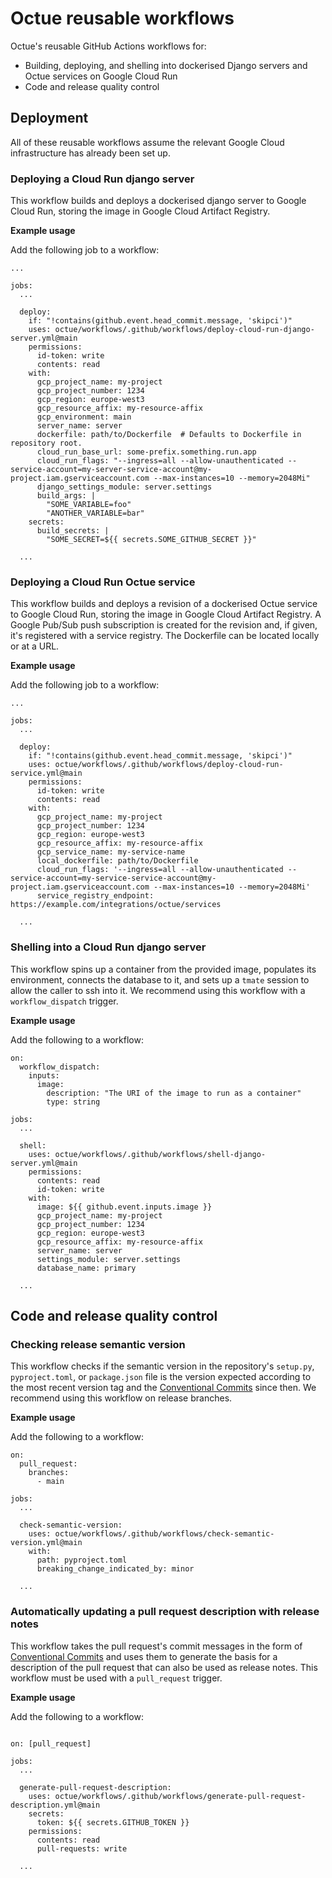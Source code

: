 # Octue reusable workflows
Octue's reusable GitHub Actions workflows for:
- Building, deploying, and shelling into dockerised Django servers and Octue services on Google Cloud Run
- Code and release quality control

## Deployment
All of these reusable workflows assume the relevant Google Cloud infrastructure has already been set up.

### Deploying a Cloud Run django server
This workflow builds and deploys a dockerised django server to Google Cloud Run, storing the image in Google Cloud 
Artifact Registry.

**Example usage**

Add the following job to a workflow:

```shell
...

jobs:
  ...
  
  deploy:
    if: "!contains(github.event.head_commit.message, 'skipci')"
    uses: octue/workflows/.github/workflows/deploy-cloud-run-django-server.yml@main
    permissions:
      id-token: write
      contents: read
    with:
      gcp_project_name: my-project
      gcp_project_number: 1234
      gcp_region: europe-west3
      gcp_resource_affix: my-resource-affix
      gcp_environment: main
      server_name: server
      dockerfile: path/to/Dockerfile  # Defaults to Dockerfile in repository root.
      cloud_run_base_url: some-prefix.something.run.app
      cloud_run_flags: "--ingress=all --allow-unauthenticated --service-account=my-server-service-account@my-project.iam.gserviceaccount.com --max-instances=10 --memory=2048Mi"
      django_settings_module: server.settings
      build_args: |
        "SOME_VARIABLE=foo"
        "ANOTHER_VARIABLE=bar"
    secrets:
      build_secrets: |
        "SOME_SECRET=${{ secrets.SOME_GITHUB_SECRET }}"
  
  ...
```

### Deploying a Cloud Run Octue service
This workflow builds and deploys a revision of a dockerised Octue service to Google Cloud Run, storing the image in 
Google Cloud Artifact Registry. A Google Pub/Sub push subscription is created for the revision and, if given, it's 
registered with a service registry. The Dockerfile can be located locally or at a URL.

**Example usage**

Add the following job to a workflow:

```shell
...

jobs:
  ...
  
  deploy:
    if: "!contains(github.event.head_commit.message, 'skipci')"
    uses: octue/workflows/.github/workflows/deploy-cloud-run-service.yml@main
    permissions:
      id-token: write
      contents: read
    with:
      gcp_project_name: my-project
      gcp_project_number: 1234
      gcp_region: europe-west3
      gcp_resource_affix: my-resource-affix
      gcp_service_name: my-service-name
      local_dockerfile: path/to/Dockerfile
      cloud_run_flags: '--ingress=all --allow-unauthenticated --service-account=my-service-service-account@my-project.iam.gserviceaccount.com --max-instances=10 --memory=2048Mi'
      service_registry_endpoint: https://example.com/integrations/octue/services

  ...
```

### Shelling into a Cloud Run django server
This workflow spins up a container from the provided image, populates its environment, connects the database to it, and
sets up a `tmate` session to allow the caller to ssh into it. We recommend using this workflow with a 
`workflow_dispatch` trigger.

**Example usage**

Add the following to a workflow:

```shell
on:
  workflow_dispatch:
    inputs:
      image:
        description: "The URI of the image to run as a container"
        type: string

jobs:
  ...
  
  shell:
    uses: octue/workflows/.github/workflows/shell-django-server.yml@main
    permissions:
      contents: read
      id-token: write
    with:
      image: ${{ github.event.inputs.image }}
      gcp_project_name: my-project
      gcp_project_number: 1234
      gcp_region: europe-west3
      gcp_resource_affix: my-resource-affix
      server_name: server
      settings_module: server.settings
      database_name: primary

  ...      
```

## Code and release quality control

### Checking release semantic version
This workflow checks if the semantic version in the repository's `setup.py`, `pyproject.toml`, or `package.json` file
is the version expected according to the most recent version tag and the 
[Conventional Commits](https://www.conventionalcommits.org/en/v1.0.0/) since then. We recommend using this workflow on
release branches.

**Example usage**

Add the following to a workflow:

```shell
on:
  pull_request:
    branches:
      - main
      
jobs:
  ...
  
  check-semantic-version:
    uses: octue/workflows/.github/workflows/check-semantic-version.yml@main
    with:
      path: pyproject.toml
      breaking_change_indicated_by: minor
  
  ...
```      

### Automatically updating a pull request description with release notes
This workflow takes the pull request's commit messages in the form of 
[Conventional Commits](https://www.conventionalcommits.org/en/v1.0.0/) and uses them to generate the basis for a 
description of the pull request that can also be used as release notes. This workflow must be used with a `pull_request`
trigger.

**Example usage**

Add the following to a workflow:

```shell

on: [pull_request]

jobs:
  ...
  
  generate-pull-request-description:
    uses: octue/workflows/.github/workflows/generate-pull-request-description.yml@main
    secrets:
      token: ${{ secrets.GITHUB_TOKEN }}
    permissions:
      contents: read
      pull-requests: write

  ...     
```
